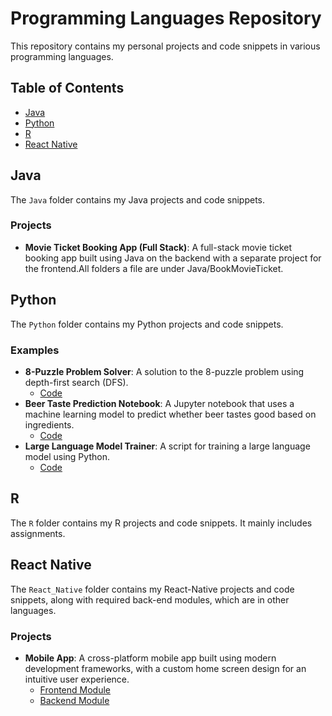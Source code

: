 # Programming Languages Repository

This repository contains my personal projects and code snippets in various programming languages.

## Table of Contents

* [Java](#Java)
* [Python](#Python)
* [R](#R)
* [React Native](#React_Native)

## Java

The `Java` folder contains my Java projects and code snippets. 

### Projects

- **Movie Ticket Booking App (Full Stack)**: A full-stack movie ticket booking app built using Java on the backend with a separate project for the frontend.All folders a file are under Java/BookMovieTicket.


## Python

The `Python` folder contains my Python projects and code snippets. 

### Examples
- **8-Puzzle Problem Solver**: A solution to the 8-puzzle problem using depth-first search (DFS).
  - [Code](python/8_puzzle_problem.py)
- **Beer Taste Prediction Notebook**: A Jupyter notebook that uses a machine learning model to predict whether beer tastes good based on ingredients.
  - [Code](python/Beer_Predict.ipynb)
- **Large Language Model Trainer**: A script for training a large language model using Python.
  - [Code](python/language_model.py)

## R

The `R` folder contains my R projects and code snippets. It mainly includes assignments.

## React Native

The `React_Native` folder contains my React-Native projects and code snippets, along with required back-end modules, which are in other languages. 

### Projects

- **Mobile App**: A cross-platform mobile app built using modern development frameworks, with a custom home screen design for an intuitive user experience.
  - [Frontend Module](React_Native/Mobile-App-js)
  - [Backend Module](React_Native/SpringBootApp1)